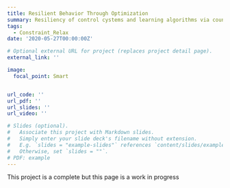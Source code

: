 ```yaml
---
title: Resilient Behavior Through Optimization
summary: Resiliency of control cystems and learning algorithms via counter-factual optimization
tags:
  - Constraint_Relax
date: '2020-05-27T00:00:00Z'

# Optional external URL for project (replaces project detail page).
external_link: ''

image:
  focal_point: Smart


url_code: ''
url_pdf: ''
url_slides: ''
url_video: ''

# Slides (optional).
#   Associate this project with Markdown slides.
#   Simply enter your slide deck's filename without extension.
#   E.g. `slides = "example-slides"` references `content/slides/example-slides.md`.
#   Otherwise, set `slides = ""`.
# PDF: example
---
```


This project is a complete but this page is a work in progress
